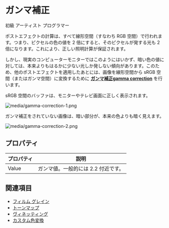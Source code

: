 # ガンマ補正
<!--
# Gamma correction
-->

<span class="label label-doc-level">初級</span>
<span class="label label-doc-audience">アーティスト</span>
<span class="label label-doc-audience">プログラマー</span>
<!--
<span class="label label-doc-level">Beginner</span>
<span class="label label-doc-audience">Artist</span>
<span class="label label-doc-audience">Programmer</span>
-->

ポストエフェクトの計算は、すべて線形空間（すなわち RGB 空間）で行われます。つまり、ピクセルの色の値を 2 倍にすると、そのピクセルが発する光も 2 倍になります。これにより、正しい照明計算が保証されます。
<!--
All post effect calculations are made in a linear space (ie RGB space). This means doubling the color value of a pixel doubles the light it emits. This guarantees correct lighting calculations.
-->

しかし、現実のコンピューターモニターではこのようにはいかず、暗い色の値に対しては、本来よりもはるかに少ない光しか発しない傾向があります。このため、他のポストエフェクトを適用したあとには、画像を線形空間から sRGB 空間（またはガンマ空間）に変換するために **[ガンマ補正gamma correction](https://ja.wikipedia.org/wiki/%E3%82%AC%E3%83%B3%E3%83%9E%E5%80%A4)** を行います。
<!--
However, real-world computer monitors don't behave this way: for dark color values they tend to emit much less light than they should. For this reason, after our other post effects have been applied, we apply **gamma correction** to transform our image from a linear space to a sRGB space (or gamma space). 
-->

sRGB 空間のバッファは、モニターやテレビ画面に正しく表示されます。
<!--
A buffer in the sRGB space displays correctly on a monitor or a TV screen.
-->

![media/gamma-correction-1.png](media/gamma-correction-1.png) 

ガンマ補正をされていない画像は、暗い部分が、本来の色よりも暗く見えます。
<!--
Non-gamma-corrected images have dark areas appear darker than they're supposed to.
-->

![media/gamma-correction-2.png](media/gamma-correction-2.png) 

## プロパティ
<!--
## Properties
-->

| プロパティ | 説明
| -------- | ----------------------------------------------- 
| Value    | ガンマ値。一般的には 2.2 付近です。

<!--
| Property | Description                                     |
| -------- | ----------------------------------------------- |
| Value    | Gamma value. A typical value is around 2.2. |
-->

## 関連項目
<!--
## See also
-->

* [フィルム グレイン](film-grain.md)
* [トーンマップ](tonemap.md)
* [ヴィネッティング](vignetting.md)
* [カスタム色変換](custom-color-transforms.md)

<!--
* [Gamma correction (Wikipedia)](http://en.wikipedia.org/wiki/Gamma_correction)
* [Film grain](film-grain.md)
* [ToneMap](tonemap.md)
* [Vignetting](vignetting.md)
* [Custom color transforms](custom-color-transforms.md)
-->

